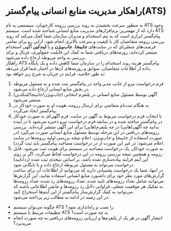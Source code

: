 # راهکار مدیریت منابع انسانی پیام‌گستر(ATS)
به منظور سرعت بخشیدن به روند بررسی رزومه‌ کارجویان، سیستمی به نام ATS وجود دارد که از مهمترین نرم‌افزارهای مدیریت منابع انسانی شناخته شده است. سیستم ATS پیام‌گستر ابزاری است که به تیم استخدام و مدیران سازمان شما کمک می‌کند که روند بررسی رزومه متقاضیان کار با کیفیت و سرعت بالاتری انجام شود. ازاین رو برای تمامی فرصت‌های شغلی‌ای که در سایت‌های **جابینجا**، **جاب‌ویژن**  و یا  **لیندکین** آگهی استخدام منتشر کرده‌اید، روزمه‌های دریافتی شما به کمک این قابلیت جمع‌آوری، غربال و برای بررسی به واحد مربوطه ارجاع داده می‌شود.<br>
راهکار ATS پیام‌گستر هزینه روند استخدام را در سازمان شما کاهش داده و یک پایگاه داده از اطلاعات متقاضیان، سوابق و روزمه‌های آن‌ها در اختیار شما قرار می‌دهد.<br>
به طور خلاصه، فرایندِ در جریان به شرح زیر خواهد بود:
1. فرم درخواست نیرو از جانب مدیر واحد در پیام‌گستر ثبت شده و به مسئول مربوطه در بخش منابع انسانی ارجاع داده می‌شود.
2. آگهی توسط مسئول منابع انسانی در پلتفرم انتخابی (جاب‌ویژن/جابینجا/لینکدین) منتشر می‌شود.
3. به هنگام ثبت‌نام متقاضی برای ارسال رزومه، هویت او به صورت خودکار در پیام‌گستر ایجاد می‌گردد.
4. با انتخاب فرم درخواست مربوط به آگهی در سایت، فرم آگهی‌ای به صورت خودکار در پیام‌گستر ساخته شده و در سابقه فرم درخواست نیرو ذخیره می‌شود تا  در آینده بدانید چه آگهی(هایی) در چه پلتفرم‌(هایی) برای این آگهی منتشر کرده‌اید. بررسی رزومه‌های دریافتی در این مرحله توسط مسئول منابع انسانی صورت می‌گیرد (در صورت استفاده از جابینجا و جاب‌ویژن، اعلام نتیجه بررسی اولیه رزومه‌‌ها در سایت اعلام می‌شود؛ در غیر این صورت از در درخواست مصاحبه پیام‌گستر باید ثبت گردد).
5. به صورت خودکار، یک درخواست مصاحبه در سیستم برای هویت ثبت می‌شود. فایل رزومه و همچنین نتیجه‌ بررسی رزومه در این درخواست لحاظ می‌گردد. اگر بر روی این آیتم فرایند پیاده‌سازی شده باشد، بر اساس نتیجه‌ی ثبت شده (رد/تایید) درخواست می‌تواند به مسئول مربوطه ارجاع داده و یا بایگانی شود.<br>
در انتها، شما یک درخواست پشتیبانی دارید که می‌توانید از اطلاعات آن برای ساخت گزارش‌های مورد نظر خود برای داشبورد منابع انسانی استفاده نمایید. این گزارش‌‌ها می‌توانند شامل تعداد رزومه‌های تایید شده، تعداد رزومه‌های رد شده، تعداد رزومه‌ها به تفکیک هر موقعیت شغلی، فراوانی دلایل رد رزومه‌ها و مابقی اطلاعاتی باشند که می‌توانید به کمک گزارش‌ساز پیام‌گستر از این آیتم‌ها استخراج کنید.<br>
در این زمینه در ادامه به مطالب زیر پرداخته می‌شود:<br>
- چگونه می‌توان سیستم ATS را نصب و راه‌اندازی نمود؟
- تنظیمات مرتبط با سیستم ATS به چه صورت است؟
- انتشار آگهی در هر یک از پلتفرم‌ها و ارزیابی رزومه‌های دریافتی به چه صورت انجام می‌پذیرد؟

